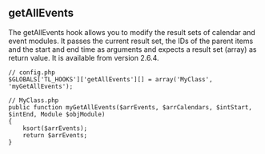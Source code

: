 getAllEvents
------------

The getAllEvents hook allows you to modify the result sets of calendar and event modules. It passes the current result set, the IDs of the parent items and the start and end time as arguments and expects a result set (array) as return value. It is available from version 2.6.4.

	// config.php
	$GLOBALS['TL_HOOKS']['getAllEvents'][] = array('MyClass', 'myGetAllEvents');
	 
	// MyClass.php
	public function myGetAllEvents($arrEvents, $arrCalendars, $intStart, $intEnd, Module $objModule)
	{
	    ksort($arrEvents);
	    return $arrEvents;
	}
